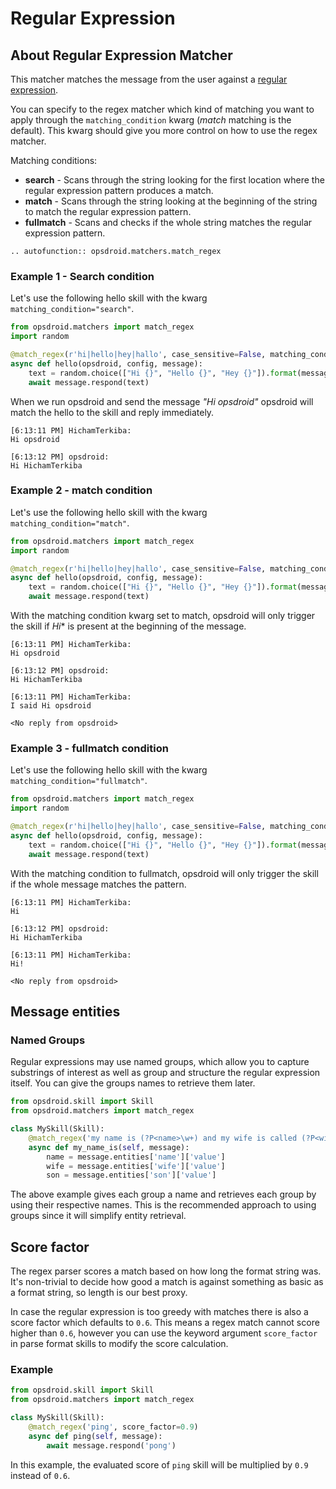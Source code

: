 # Regular Expression

## About Regular Expression Matcher

This matcher matches the message from the user against a [regular expression](https://en.wikipedia.org/wiki/Regular_expression).

You can specify to the regex matcher which kind of matching you want to apply through the `matching_condition` kwarg (*match* matching is the default). This kwarg should give you more control on how to use the regex matcher.

Matching conditions:

- **search** - Scans through the string looking for the first location where the regular expression pattern produces a match.
- **match** - Scans through the string looking at the beginning of the string to match the regular expression pattern.
- **fullmatch** - Scans and checks if the whole string matches the regular expression pattern.

```eval_rst
.. autofunction:: opsdroid.matchers.match_regex
```

### Example 1 - Search condition

Let's use the following hello skill with the kwarg `matching_condition="search"`.

```python
from opsdroid.matchers import match_regex
import random

@match_regex(r'hi|hello|hey|hallo', case_sensitive=False, matching_condition="search")
async def hello(opsdroid, config, message):
    text = random.choice(["Hi {}", "Hello {}", "Hey {}"]).format(message.user)
    await message.respond(text)
```

When we run opsdroid and send the message *"Hi opsdroid"* opsdroid will match the hello to the skill and reply immediately.

```
[6:13:11 PM] HichamTerkiba:
Hi opsdroid

[6:13:12 PM] opsdroid:
Hi HichamTerkiba
```

### Example 2 - match condition

Let's use the following hello skill with the kwarg `matching_condition="match"`.

```python
from opsdroid.matchers import match_regex
import random

@match_regex(r'hi|hello|hey|hallo', case_sensitive=False, matching_condition="match")
async def hello(opsdroid, config, message):
    text = random.choice(["Hi {}", "Hello {}", "Hey {}"]).format(message.user)
    await message.respond(text)
```

With the matching condition kwarg set to match, opsdroid will only trigger the skill if *Hi** is present at the beginning of the message.

```
[6:13:11 PM] HichamTerkiba:
Hi opsdroid

[6:13:12 PM] opsdroid:
Hi HichamTerkiba

[6:13:11 PM] HichamTerkiba:
I said Hi opsdroid

<No reply from opsdroid>
```

### Example 3 - fullmatch condition

Let's use the following hello skill with the kwarg `matching_condition="fullmatch"`.

```python
from opsdroid.matchers import match_regex
import random

@match_regex(r'hi|hello|hey|hallo', case_sensitive=False, matching_condition="fullmatch")
async def hello(opsdroid, config, message):
    text = random.choice(["Hi {}", "Hello {}", "Hey {}"]).format(message.user)
    await message.respond(text)
```
With the matching condition to fullmatch, opsdroid will only trigger the skill if the whole message matches the pattern.

```
[6:13:11 PM] HichamTerkiba:
Hi

[6:13:12 PM] opsdroid:
Hi HichamTerkiba

[6:13:11 PM] HichamTerkiba:
Hi!

<No reply from opsdroid>
```

## Message entities

### Named Groups

Regular expressions may use named groups, which allow you to capture substrings of interest as well as group and structure the regular expression itself. You can give the groups names to retrieve them later.

```python
from opsdroid.skill import Skill
from opsdroid.matchers import match_regex

class MySkill(Skill):
    @match_regex('my name is (?P<name>\w+) and my wife is called (?P<wife>\w+) and my son is called (?P<son>\w+)')
    async def my_name_is(self, message):
        name = message.entities['name']['value']
        wife = message.entities['wife']['value']
        son = message.entities['son']['value']
```

The above example gives each group a name and retrieves each group by using their respective names.  This is the recommended approach to using groups since it will simplify entity retrieval.

## Score factor

The regex parser scores a match based on how long the format string was. It's non-trivial to decide how good a match is against something as basic as a format string, so length is our best proxy.

In case the regular expression is too greedy with matches there is also a score factor which defaults to `0.6`. This means a regex match cannot score higher than `0.6`, however you can use the keyword argument `score_factor` in parse format skills to modify the score calculation.


### Example

```python
from opsdroid.skill import Skill
from opsdroid.matchers import match_regex

class MySkill(Skill):
    @match_regex('ping', score_factor=0.9)
    async def ping(self, message):
        await message.respond('pong')
```

In this example, the evaluated score of `ping` skill will be multiplied by `0.9` instead of `0.6`.
